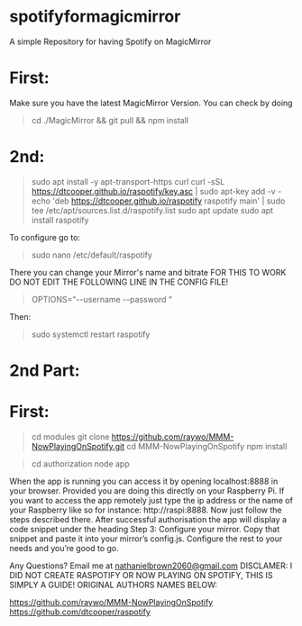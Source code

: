 # spotifyformagicmirror
A simple Repository for having Spotify on MagicMirror

# First:

Make sure you have the latest MagicMirror Version. You can check by doing 
> cd ./MagicMirror && git pull && npm install

# 2nd: 


> sudo apt install -y apt-transport-https curl
> curl -sSL https://dtcooper.github.io/raspotify/key.asc | sudo apt-key add -v -
> echo 'deb https://dtcooper.github.io/raspotify raspotify main' | sudo tee /etc/apt/sources.list.d/raspotify.list
> sudo apt update
> sudo apt install raspotify


To configure go to:
> sudo nano /etc/default/raspotify

There you can change your Mirror's name and bitrate
FOR THIS TO WORK DO NOT EDIT THE FOLLOWING LINE IN THE CONFIG FILE!
> OPTIONS="--username <USERNAME> --password <PASSWORD>"
  
  Then:
  > sudo systemctl restart raspotify
  
  
  # 2nd Part:
  
  # First:
  
> cd modules
> git clone https://github.com/raywo/MMM-NowPlayingOnSpotify.git
> cd MMM-NowPlayingOnSpotify
> npm install
  
> cd authorization
> node app

When the app is running you can access it by opening localhost:8888 in your browser. Provided you are doing this directly on your Raspberry Pi. If you want to access the app remotely just type the ip address or the name of your Raspberry like so for instance: http://raspi:8888. 
Now just follow the steps described there. After successful authorisation the app will display a code snippet under the heading Step 3: Configure your mirror. Copy that snippet and paste it into your mirror’s config.js. Configure the rest to your needs and you’re good to go.


Any Questions? Email me at nathanielbrown2060@gmail.com
DISCLAMER: I DID NOT CREATE RASPOTIFY OR NOW PLAYING ON SPOTIFY, THIS IS SIMPLY A GUIDE!
ORIGINAL AUTHORS NAMES BELOW:

https://github.com/raywo/MMM-NowPlayingOnSpotify
https://github.com/dtcooper/raspotify
